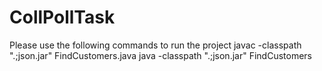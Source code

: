 # CollPollTask
Please use the following commands to run the project
javac -classpath ".;json.jar" FindCustomers.java
java -classpath ".;json.jar" FindCustomers